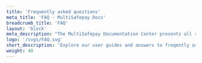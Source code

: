 ```yaml
---
title: 'Frequently asked questions'
meta_title: 'FAQ - MultiSafepay Docs'
breadcrumb_title: 'FAQ'
layout: 'block'
meta_description: "The MultiSafepay Documentation Center presents all relevant information about our Plugins and API. You can also find support pages for payment methods, tools and general questions as well as the contact details of our Support and Integration Teams."
logo: '/svgs/FAQ.svg'
short_description: 'Explore our user guides and answers to freqently asked questions.'
weight: 40
---
```

